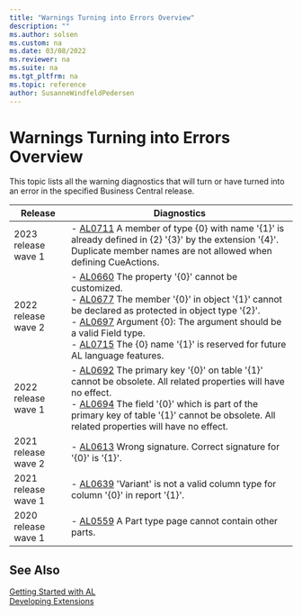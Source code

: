 ```yaml
---
title: "Warnings Turning into Errors Overview"
description: ""
ms.author: solsen
ms.custom: na
ms.date: 03/08/2022
ms.reviewer: na
ms.suite: na
ms.tgt_pltfrm: na
ms.topic: reference
author: SusanneWindfeldPedersen
---
```

[//]: # (START>DO_NOT_EDIT)
[//]: # (IMPORTANT:Do not edit any of the content between here and the END>DO_NOT_EDIT.)
[//]: # (Any modifications should be made in the .xml files in the ModernDev repo.)

# Warnings Turning into Errors Overview

This topic lists all the warning diagnostics that will turn or have turned into an error in the specified Business Central release.

|Release|Diagnostics|
|---------|-----------|
|2023 release wave 1|- [AL0711](diagnostic-al711.md) A member of type {0} with name '{1}' is already defined in {2} '{3}' by the extension '{4}'. Duplicate member names are not allowed when defining CueActions.<br/>|
|2022 release wave 2|- [AL0660](diagnostic-al660.md) The property '{0}' cannot be customized.<br/>- [AL0677](diagnostic-al677.md) The member '{0}' in object '{1}' cannot be declared as protected in object type '{2}'.<br/>- [AL0697](diagnostic-al697.md) Argument {0}: The argument should be a valid Field type.<br/>- [AL0715](diagnostic-al715.md) The {0} name '{1}' is reserved for future AL language features.<br/>|
|2022 release wave 1|- [AL0692](diagnostic-al692.md) The primary key '{0}' on table '{1}' cannot be obsolete. All related properties will have no effect.<br/>- [AL0694](diagnostic-al694.md) The field '{0}' which is part of the primary key of table '{1}' cannot be obsolete. All related properties will have no effect.<br/>|
|2021 release wave 2|- [AL0613](diagnostic-al613.md) Wrong signature. Correct signature for '{0}' is '{1}'.<br/>|
|2021 release wave 1|- [AL0639](diagnostic-al639.md) 'Variant'  is not a valid column type for column '{0}' in report '{1}'.<br/>|
|2020 release wave 1|- [AL0559](diagnostic-al559.md) A Part type page cannot contain other parts.<br/>|

[//]: # (IMPORTANT: END>DO_NOT_EDIT)
## See Also  
[Getting Started with AL](../devenv-get-started.md)  
[Developing Extensions](../devenv-dev-overview.md)  
